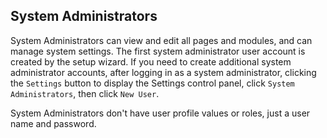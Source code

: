 ## System Administrators
System Administrators can view and edit all pages and modules, and can manage system settings.  The first system administrator user account is created by 
the setup wizard.  If you need to create additional system administrator accounts, after logging in as a system administrator, clicking the
`Settings` button to display the Settings control panel, click `System Administrators`, then click `New User`.

System Administrators don't have user profile values or roles, just a user name and password.



